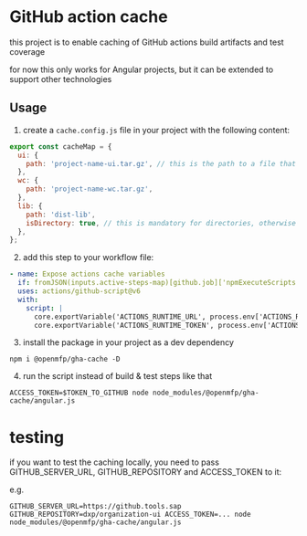 # GitHub action cache

this project is to enable caching of GitHub actions build artifacts and test coverage

for now this only works for Angular projects, but it can be extended to support other technologies

## Usage

1. create a `cache.config.js` file in your project with the following content:

```javascript
export const cacheMap = {
  ui: {
    path: 'project-name-ui.tar.gz', // this is the path to a file that will be uploaded, it can be of any type.
  },
  wc: {
    path: 'project-name-wc.tar.gz',
  },
  lib: {
    path: 'dist-lib',
    isDirectory: true, // this is mandatory for directories, otherwise it will be ignored
  },
};
```

2. add this step to your workflow file:

```yaml
- name: Expose actions cache variables
  if: fromJSON(inputs.active-steps-map)[github.job]['npmExecuteScripts'] == true
  uses: actions/github-script@v6
  with:
    script: |
      core.exportVariable('ACTIONS_RUNTIME_URL', process.env['ACTIONS_RUNTIME_URL'])
      core.exportVariable('ACTIONS_RUNTIME_TOKEN', process.env['ACTIONS_RUNTIME_TOKEN'])
```

3. install the package in your project as a dev dependency

```shell
npm i @openmfp/gha-cache -D
```

4. run the script instead of build & test steps like that

```shell
ACCESS_TOKEN=$TOKEN_TO_GITHUB node node_modules/@openmfp/gha-cache/angular.js
```

# testing
if you want to test the caching locally, you need to pass GITHUB_SERVER_URL, GITHUB_REPOSITORY and ACCESS_TOKEN to it:

e.g.
```shell
GITHUB_SERVER_URL=https://github.tools.sap GITHUB_REPOSITORY=dxp/organization-ui ACCESS_TOKEN=... node node_modules/@openmfp/gha-cache/angular.js
```
